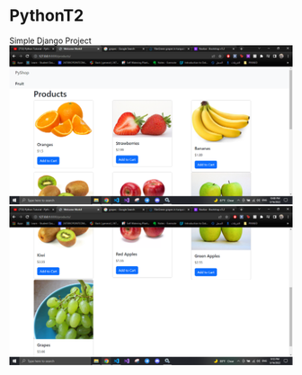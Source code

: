 # PythonT2
 Simple Django Project
 <img src='https://github.com/rinad9/PythonT2/blob/main/ff.PNG'>
 <img src='https://github.com/rinad9/PythonT2/blob/main/Capture.PNG?raw=true'>
 
